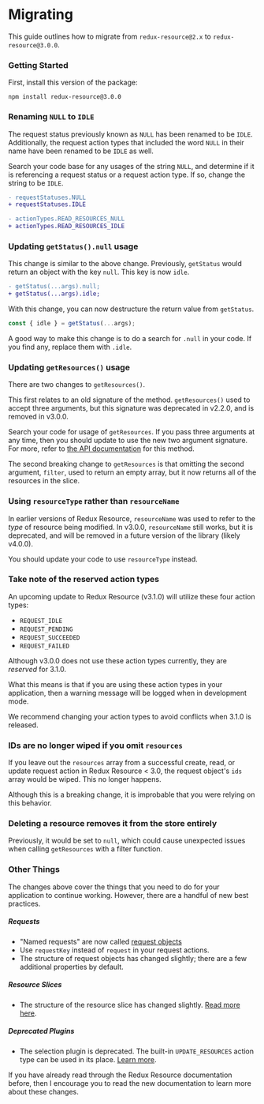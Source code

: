 # Migrating

This guide outlines how to migrate from `redux-resource@2.x` to `redux-resource@3.0.0`.

### Getting Started

First, install this version of the package:

```
npm install redux-resource@3.0.0
```

### Renaming `NULL` to `IDLE`

The request status previously known as `NULL` has been renamed to be `IDLE`.
Additionally, the request action types that included the word `NULL` in their
name have been renamed to be `IDLE` as well.

Search your code base for any usages of the string `NULL`, and determine if it
is referencing a request status or a request action type. If so, change the string
to be `IDLE`.

```diff
- requestStatuses.NULL
+ requestStatuses.IDLE

- actionTypes.READ_RESOURCES_NULL
+ actionTypes.READ_RESOURCES_IDLE
```

### Updating `getStatus().null` usage

This change is similar to the above change. Previously, `getStatus` would
return an object with the key `null`. This key is now `idle`.

```diff
- getStatus(...args).null;
+ getStatus(...args).idle;
```

With this change, you can now destructure the return value from `getStatus`.

```js
const { idle } = getStatus(...args);
```

A good way to make this change is to do a search for `.null` in your code. If
you find any, replace them with `.idle`.

### Updating `getResources()` usage

There are two changes to `getResources()`.

This first relates to an old signature of the method. `getResources()` used to
accept three arguments, but this signature was deprecated in v2.2.0, and is
removed in v3.0.0.

Search your code for usage of `getResources`. If you pass three arguments at any
time, then you should update to use the new two argument signature. For more,
refer to [the API documentation](https://redux-resource.js.org/docs/api-reference/get-resources.html)
for this method.

The second breaking change to `getResources` is that omitting the second argument, `filter`,
used to return an empty array, but it now returns all of the resources in the slice.

### Using `resourceType` rather than `resourceName`

In earlier versions of Redux Resource, `resourceName` was used to refer to the _type_ of
resource being modified. In v3.0.0, `resourceName` still works, but it is deprecated, and will
be removed in a future version of the library (likely v4.0.0).

You should update your code to use `resourceType` instead.

### Take note of the reserved action types

An upcoming update to Redux Resource (v3.1.0) will utilize these four action types:

- `REQUEST_IDLE`
- `REQUEST_PENDING`
- `REQUEST_SUCCEEDED`
- `REQUEST_FAILED`

Although v3.0.0 does not use these action types currently, they are _reserved_ for 3.1.0.

What this means is that if you are using these action types in your application, then a
warning message will be logged when in development mode.

We recommend changing your action types to avoid conflicts when 3.1.0 is released.

### IDs are no longer wiped if you omit `resources`

If you leave out the `resources` array from a successful create, read, or update request
action in Redux Resource < 3.0, the request object's `ids` array would be wiped. This
no longer happens.

Although this is a breaking change, it is improbable that you were relying on this
behavior.

### Deleting a resource removes it from the store entirely

Previously, it would be set to `null`, which could cause unexpected issues when calling `getResources`
with a filter function.

### Other Things

The changes above cover the things that you need to do for your application to continue
working. However, there are a handful of new best practices.

##### Requests

- "Named requests" are now called [request objects](https://redux-resource.js.org/docs/requests/request-objects.md)
- Use `requestKey` instead of `request` in your request actions.
- The structure of request objects has changed slightly; there are a few additional
  properties by default.

##### Resource Slices

- The structure of the resource slice has changed slightly. [Read more here](https://redux-resource.js.org/docs/introduction/core-concepts.md).

##### Deprecated Plugins

- The selection plugin is deprecated. The built-in `UPDATE_RESOURCES` action type can be used
  in its place. [Learn more](https://redux-resource.js.org/docs/resources/modifying-resources.md).

If you have already read through the Redux Resource documentation before, then I encourage
you to read the new documentation to learn more about these changes.
